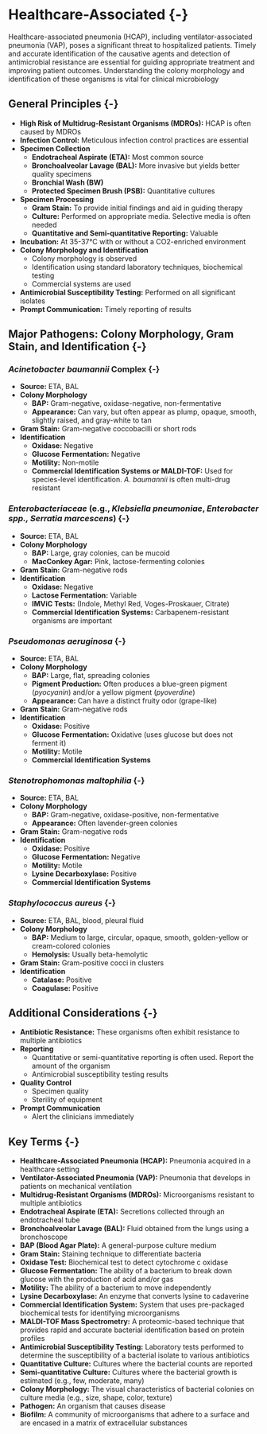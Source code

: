 # Healthcare-Associated {-}


Healthcare-associated pneumonia (HCAP), including ventilator-associated pneumonia (VAP), poses a significant threat to hospitalized patients. Timely and accurate identification of the causative agents and detection of antimicrobial resistance are essential for guiding appropriate treatment and improving patient outcomes. Understanding the colony morphology and identification of these organisms is vital for clinical microbiology

## **General Principles** {-}

*   **High Risk of Multidrug-Resistant Organisms (MDROs):** HCAP is often caused by MDROs
*   **Infection Control:** Meticulous infection control practices are essential
*   **Specimen Collection**
    *   **Endotracheal Aspirate (ETA):** Most common source
    *   **Bronchoalveolar Lavage (BAL):** More invasive but yields better quality specimens
    *   **Bronchial Wash (BW)**
    *   **Protected Specimen Brush (PSB):** Quantitative cultures
*   **Specimen Processing**
    *   **Gram Stain:** To provide initial findings and aid in guiding therapy
    *   **Culture:** Performed on appropriate media. Selective media is often needed
    *   **Quantitative and Semi-quantitative Reporting:** Valuable
*   **Incubation:** At 35-37°C with or without a CO2-enriched environment
*   **Colony Morphology and Identification**
    *   Colony morphology is observed
    *   Identification using standard laboratory techniques, biochemical testing
    *   Commercial systems are used
*   **Antimicrobial Susceptibility Testing:** Performed on all significant isolates
*   **Prompt Communication:** Timely reporting of results

## **Major Pathogens: Colony Morphology, Gram Stain, and Identification** {-}

### ***Acinetobacter baumannii* Complex** {-}
*   **Source:** ETA, BAL
*   **Colony Morphology**
    *   **BAP:** Gram-negative, oxidase-negative, non-fermentative
    *   **Appearance:** Can vary, but often appear as plump, opaque, smooth, slightly raised, and gray-white to tan
*   **Gram Stain:** Gram-negative coccobacilli or short rods
*   **Identification**
    *   **Oxidase:** Negative
    *   **Glucose Fermentation:** Negative
    *   **Motility:** Non-motile
    *   **Commercial Identification Systems or MALDI-TOF:** Used for species-level identification. *A. baumannii* is often multi-drug resistant

### ***Enterobacteriaceae*** (e.g., *Klebsiella pneumoniae*, *Enterobacter spp., Serratia marcescens*) {-}
*   **Source:** ETA, BAL
*   **Colony Morphology**
    *   **BAP:** Large, gray colonies, can be mucoid
    *   **MacConkey Agar:** Pink, lactose-fermenting colonies
*   **Gram Stain:** Gram-negative rods
*   **Identification**
    *   **Oxidase:** Negative
    *   **Lactose Fermentation:** Variable
    *   **IMViC Tests:** (Indole, Methyl Red, Voges-Proskauer, Citrate)
    *   **Commercial Identification Systems:** Carbapenem-resistant organisms are important

### ***Pseudomonas aeruginosa*** {-}
*   **Source:** ETA, BAL
*   **Colony Morphology**
    *   **BAP:** Large, flat, spreading colonies
    *   **Pigment Production:** Often produces a blue-green pigment (*pyocyanin*) and/or a yellow pigment (*pyoverdine*)
    *   **Appearance:** Can have a distinct fruity odor (grape-like)
*   **Gram Stain:** Gram-negative rods
*   **Identification**
    *   **Oxidase:** Positive
    *   **Glucose Fermentation:** Oxidative (uses glucose but does not ferment it)
    *   **Motility:** Motile
    *   **Commercial Identification Systems**

### ***Stenotrophomonas maltophilia*** {-}
*   **Source:** ETA, BAL
*   **Colony Morphology**
    *   **BAP:** Gram-negative, oxidase-positive, non-fermentative
    *   **Appearance:** Often lavender-green colonies
*   **Gram Stain:** Gram-negative rods
*   **Identification**
    *   **Oxidase:** Positive
    *   **Glucose Fermentation:** Negative
    *   **Motility:** Motile
    *   **Lysine Decarboxylase:** Positive
    *   **Commercial Identification Systems**

### ***Staphylococcus aureus*** {-}
*   **Source:** ETA, BAL, blood, pleural fluid
*   **Colony Morphology**
    *   **BAP:** Medium to large, circular, opaque, smooth, golden-yellow or cream-colored colonies
    *   **Hemolysis:** Usually beta-hemolytic
*   **Gram Stain:** Gram-positive cocci in clusters
*   **Identification**
    *   **Catalase:** Positive
    *   **Coagulase:** Positive

## **Additional Considerations** {-}

*   **Antibiotic Resistance:** These organisms often exhibit resistance to multiple antibiotics
*   **Reporting**
    *   Quantitative or semi-quantitative reporting is often used. Report the amount of the organism
    *   Antimicrobial susceptibility testing results
*   **Quality Control**
    *   Specimen quality
    *   Sterility of equipment
*   **Prompt Communication**
    *   Alert the clinicians immediately

## **Key Terms** {-}

*   **Healthcare-Associated Pneumonia (HCAP):** Pneumonia acquired in a healthcare setting
*   **Ventilator-Associated Pneumonia (VAP):** Pneumonia that develops in patients on mechanical ventilation
*   **Multidrug-Resistant Organisms (MDROs):** Microorganisms resistant to multiple antibiotics
*   **Endotracheal Aspirate (ETA):** Secretions collected through an endotracheal tube
*   **Bronchoalveolar Lavage (BAL):** Fluid obtained from the lungs using a bronchoscope
*   **BAP (Blood Agar Plate):** A general-purpose culture medium
*   **Gram Stain:** Staining technique to differentiate bacteria
*   **Oxidase Test:** Biochemical test to detect cytochrome c oxidase
*   **Glucose Fermentation:** The ability of a bacterium to break down glucose with the production of acid and/or gas
*   **Motility:** The ability of a bacterium to move independently
*   **Lysine Decarboxylase:** An enzyme that converts lysine to cadaverine
*   **Commercial Identification System:** System that uses pre-packaged biochemical tests for identifying microorganisms
*   **MALDI-TOF Mass Spectrometry:** A proteomic-based technique that provides rapid and accurate bacterial identification based on protein profiles
*   **Antimicrobial Susceptibility Testing:** Laboratory tests performed to determine the susceptibility of a bacterial isolate to various antibiotics
*   **Quantitative Culture:** Cultures where the bacterial counts are reported
*   **Semi-quantitative Culture:** Cultures where the bacterial growth is estimated (e.g., few, moderate, many)
*   **Colony Morphology:** The visual characteristics of bacterial colonies on culture media (e.g., size, shape, color, texture)
*   **Pathogen:** An organism that causes disease
*   **Biofilm:** A community of microorganisms that adhere to a surface and are encased in a matrix of extracellular substances
